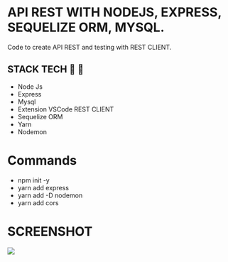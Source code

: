# API REST WITH NODEJS, EXPRESS, SEQUELIZE ORM, MYSQL.
Code to create API REST and testing with REST CLIENT.

## STACK TECH :wrench: :hammer:

* Node Js
* Express
* Mysql
* Extension VSCode REST CLIENT
* Sequelize ORM
* Yarn 
* Nodemon

# Commands 
* npm init -y 
* yarn add express
* yarn add -D nodemon
* yarn add cors

# SCREENSHOT

![](assets/screenshot.jpg)